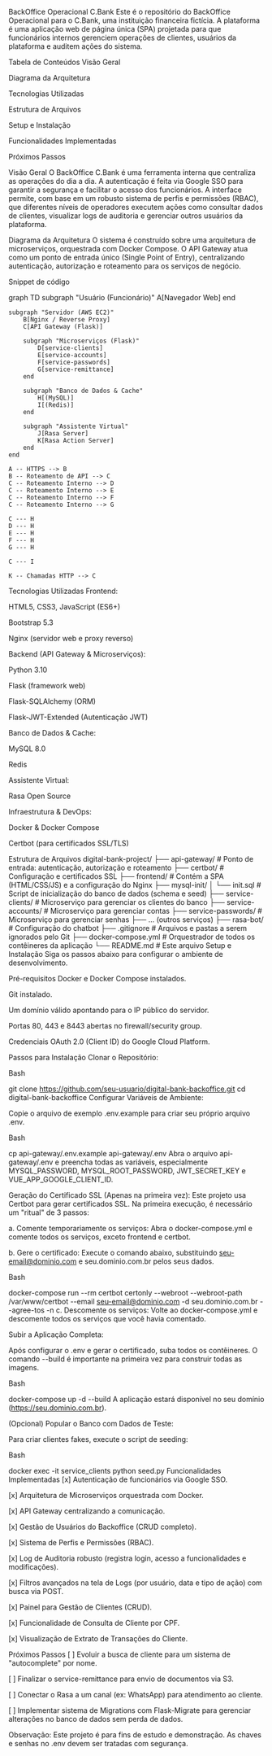 BackOffice Operacional C.Bank
Este é o repositório do BackOffice Operacional para o C.Bank, uma instituição financeira fictícia. A plataforma é uma aplicação web de página única (SPA) projetada para que funcionários internos gerenciem operações de clientes, usuários da plataforma e auditem ações do sistema.

Tabela de Conteúdos
Visão Geral

Diagrama da Arquitetura

Tecnologias Utilizadas

Estrutura de Arquivos

Setup e Instalação

Funcionalidades Implementadas

Próximos Passos

Visão Geral
O BackOffice C.Bank é uma ferramenta interna que centraliza as operações do dia a dia. A autenticação é feita via Google SSO para garantir a segurança e facilitar o acesso dos funcionários. A interface permite, com base em um robusto sistema de perfis e permissões (RBAC), que diferentes níveis de operadores executem ações como consultar dados de clientes, visualizar logs de auditoria e gerenciar outros usuários da plataforma.

Diagrama da Arquitetura
O sistema é construído sobre uma arquitetura de microserviços, orquestrada com Docker Compose. O API Gateway atua como um ponto de entrada único (Single Point of Entry), centralizando autenticação, autorização e roteamento para os serviços de negócio.

Snippet de código

graph TD
    subgraph "Usuário (Funcionário)"
        A[Navegador Web]
    end

    subgraph "Servidor (AWS EC2)"
        B[Nginx / Reverse Proxy]
        C[API Gateway (Flask)]
        
        subgraph "Microserviços (Flask)"
            D[service-clients]
            E[service-accounts]
            F[service-passwords]
            G[service-remittance]
        end

        subgraph "Banco de Dados & Cache"
            H[(MySQL)]
            I[(Redis)]
        end

        subgraph "Assistente Virtual"
            J[Rasa Server]
            K[Rasa Action Server]
        end
    end

    A -- HTTPS --> B
    B -- Roteamento de API --> C
    C -- Roteamento Interno --> D
    C -- Roteamento Interno --> E
    C -- Roteamento Interno --> F
    C -- Roteamento Interno --> G
    
    C --- H
    D --- H
    E --- H
    F --- H
    G --- H
    
    C --- I

    K -- Chamadas HTTP --> C
Tecnologias Utilizadas
Frontend:

HTML5, CSS3, JavaScript (ES6+)

Bootstrap 5.3

Nginx (servidor web e proxy reverso)

Backend (API Gateway & Microserviços):

Python 3.10

Flask (framework web)

Flask-SQLAlchemy (ORM)

Flask-JWT-Extended (Autenticação JWT)

Banco de Dados & Cache:

MySQL 8.0

Redis

Assistente Virtual:

Rasa Open Source

Infraestrutura & DevOps:

Docker & Docker Compose

Certbot (para certificados SSL/TLS)

Estrutura de Arquivos
digital-bank-project/
├── api-gateway/         # Ponto de entrada: autenticação, autorização e roteamento
├── certbot/             # Configuração e certificados SSL
├── frontend/            # Contém a SPA (HTML/CSS/JS) e a configuração do Nginx
├── mysql-init/
│   └── init.sql         # Script de inicialização do banco de dados (schema e seed)
├── service-clients/     # Microserviço para gerenciar os clientes do banco
├── service-accounts/    # Microserviço para gerenciar contas
├── service-passwords/   # Microserviço para gerenciar senhas
├── ... (outros serviços)
├── rasa-bot/            # Configuração do chatbot
├── .gitignore           # Arquivos e pastas a serem ignorados pelo Git
├── docker-compose.yml   # Orquestrador de todos os contêineres da aplicação
└── README.md            # Este arquivo
Setup e Instalação
Siga os passos abaixo para configurar o ambiente de desenvolvimento.

Pré-requisitos
Docker e Docker Compose instalados.

Git instalado.

Um domínio válido apontando para o IP público do servidor.

Portas 80, 443 e 8443 abertas no firewall/security group.

Credenciais OAuth 2.0 (Client ID) do Google Cloud Platform.

Passos para Instalação
Clonar o Repositório:

Bash

git clone https://github.com/seu-usuario/digital-bank-backoffice.git
cd digital-bank-backoffice
Configurar Variáveis de Ambiente:

Copie o arquivo de exemplo .env.example para criar seu próprio arquivo .env.

Bash

cp api-gateway/.env.example api-gateway/.env
Abra o arquivo api-gateway/.env e preencha todas as variáveis, especialmente MYSQL_PASSWORD, MYSQL_ROOT_PASSWORD, JWT_SECRET_KEY e VUE_APP_GOOGLE_CLIENT_ID.

Geração do Certificado SSL (Apenas na primeira vez):
Este projeto usa Certbot para gerar certificados SSL. Na primeira execução, é necessário um "ritual" de 3 passos:

a. Comente temporariamente os serviços: Abra o docker-compose.yml e comente todos os serviços, exceto frontend e certbot.

b. Gere o certificado: Execute o comando abaixo, substituindo seu-email@dominio.com e seu.dominio.com.br pelos seus dados.

Bash

docker-compose run --rm certbot certonly --webroot --webroot-path /var/www/certbot --email seu-email@dominio.com -d seu.dominio.com.br --agree-tos -n
c. Descomente os serviços: Volte ao docker-compose.yml e descomente todos os serviços que você havia comentado.

Subir a Aplicação Completa:

Após configurar o .env e gerar o certificado, suba todos os contêineres. O comando --build é importante na primeira vez para construir todas as imagens.

Bash

docker-compose up -d --build
A aplicação estará disponível no seu domínio (https://seu.dominio.com.br).

(Opcional) Popular o Banco com Dados de Teste:

Para criar clientes fakes, execute o script de seeding:

Bash

docker exec -it service_clients python seed.py
Funcionalidades Implementadas
[x] Autenticação de funcionários via Google SSO.

[x] Arquitetura de Microserviços orquestrada com Docker.

[x] API Gateway centralizando a comunicação.

[x] Gestão de Usuários do Backoffice (CRUD completo).

[x] Sistema de Perfis e Permissões (RBAC).

[x] Log de Auditoria robusto (registra login, acesso a funcionalidades e modificações).

[x] Filtros avançados na tela de Logs (por usuário, data e tipo de ação) com busca via POST.

[x] Painel para Gestão de Clientes (CRUD).

[x] Funcionalidade de Consulta de Cliente por CPF.

[x] Visualização de Extrato de Transações do Cliente.

Próximos Passos
[ ] Evoluir a busca de cliente para um sistema de "autocomplete" por nome.

[ ] Finalizar o service-remittance para envio de documentos via S3.

[ ] Conectar o Rasa a um canal (ex: WhatsApp) para atendimento ao cliente.

[ ] Implementar sistema de Migrations com Flask-Migrate para gerenciar alterações no banco de dados sem perda de dados.

Observação: Este projeto é para fins de estudo e demonstração. As chaves e senhas no .env devem ser tratadas com segurança.
